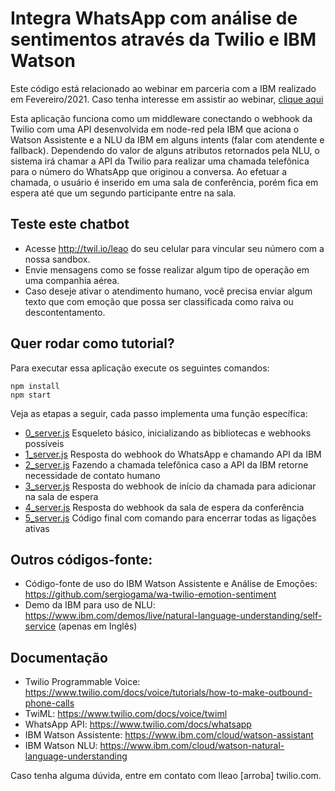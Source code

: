 # Integra WhatsApp com análise de sentimentos através da Twilio e IBM Watson
Este código está relacionado ao webinar em parceria com a IBM realizado em Fevereiro/2021.
Caso tenha interesse em assistir ao webinar, [clique aqui](https://ahoy.twilio.com/webinar-twilio-ibm-integracao-nlu-1)

Esta aplicação funciona como um middleware conectando o webhook da Twilio com uma API desenvolvida em node-red pela IBM que aciona o Watson Assistente e a NLU da IBM em alguns intents (falar com atendente e fallback). Dependendo do valor de alguns atributos retornados pela NLU, o sistema irá chamar a API da Twilio para realizar uma chamada telefônica para o número do WhatsApp que originou a conversa. Ao efetuar a chamada, o usuário é inserido em uma sala de conferência, porém fica em espera até que um segundo participante entre na sala.

## Teste este chatbot
* Acesse http://twil.io/leao do seu celular para vincular seu número com a nossa sandbox.
* Envie mensagens como se fosse realizar algum tipo de operação em uma companhia aérea.
* Caso deseje ativar o atendimento humano, você precisa enviar algum texto que com emoção que possa ser classificada como raiva ou descontentamento.

## Quer rodar como tutorial?

Para executar essa aplicação execute os seguintes comandos:
```
npm install
npm start
```

Veja as etapas a seguir, cada passo implementa uma função específica:
* [0_server.js](tutorial/0_server.js) Esqueleto básico, inicializando as bibliotecas e webhooks possíveis
* [1_server.js](tutorial/1_server.js) Resposta do webhook do WhatsApp e chamando API da IBM
* [2_server.js](tutorial/2_server.js) Fazendo a chamada telefônica caso a API da IBM retorne necessidade de contato humano
* [3_server.js](tutorial/3_server.js) Resposta do webhook de início da chamada para adicionar na sala de espera
* [4_server.js](tutorial/4_server.js) Resposta do webhook da sala de espera da conferência
* [5_server.js](tutorial/5_server.js) Código final com comando para encerrar todas as ligações ativas




## Outros códigos-fonte:
* Código-fonte de uso do IBM Watson Assistente e Análise de Emoções: https://github.com/sergiogama/wa-twilio-emotion-sentiment
* Demo da IBM para uso de NLU: https://www.ibm.com/demos/live/natural-language-understanding/self-service (apenas em Inglês)


##  Documentação
* Twilio Programmable Voice: https://www.twilio.com/docs/voice/tutorials/how-to-make-outbound-phone-calls
* TwiML: https://www.twilio.com/docs/voice/twiml
* WhatsApp API: https://www.twilio.com/docs/whatsapp
* IBM Watson Assistente: https://www.ibm.com/cloud/watson-assistant
* IBM Watson NLU: https://www.ibm.com/cloud/watson-natural-language-understanding





Caso tenha alguma dúvida, entre em contato com lleao [arroba] twilio.com.
